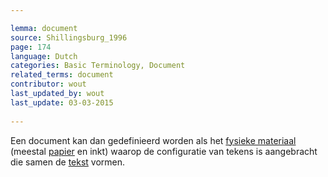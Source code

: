 ```yaml
---

lemma: document
source: Shillingsburg_1996
page: 174 
language: Dutch
categories: Basic Terminology, Document
related_terms: document
contributor: wout
last_updated_by: wout
last_update: 03-03-2015
        
---
```


Een document kan dan gedefinieerd worden als het [fysieke materiaal](textCarrier.html) (meestal [papier](paper.html) en inkt) waarop de configuratie van tekens is aangebracht die samen de [tekst](text.html) vormen.

